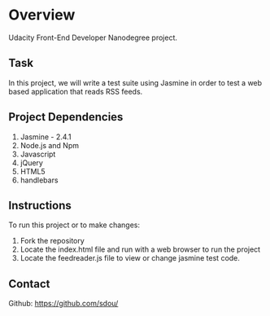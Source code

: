# Overview

Udacity Front-End Developer Nanodegree project. 

## Task

In this project, we will write a test suite using Jasmine in order to test a web based application that reads RSS feeds.

## Project Dependencies

1. Jasmine - 2.4.1
2. Node.js and Npm
3. Javascript
4. jQuery
5. HTML5
6. handlebars

## Instructions

To run this project or to make changes:
1. Fork the repository
2. Locate the index.html file and run with a web browser to run the project
3. Locate the feedreader.js file to view or change jasmine test code. 

## Contact

Github: https://github.com/sdou/
